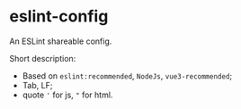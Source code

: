 # eslint-config

An ESLint shareable config.

Short description:
- Based on `eslint:recommended`, `NodeJs`, `vue3-recommended`;
- Tab, LF;
- quote `'` for js, `"` for html.
